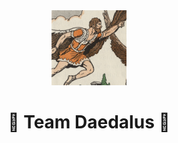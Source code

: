 <div align="center" style="display: flex-horizontal; padding-bottom: 20px;">
<img src="./Images/Daedalus.jpeg" style="width:120px">
<h1>🦉 Team Daedalus 🦉</h1>
</div>
